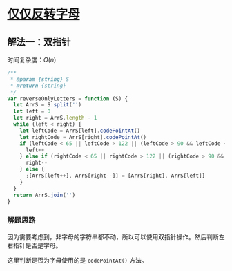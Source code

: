 # [仅仅反转字母](https://leetcode-cn.com/problems/reverse-only-letters/description/)

## 解法一：双指针

时间复杂度：$O(n)$

```javascript
/**
 * @param {string} S
 * @return {string}
 */
var reverseOnlyLetters = function (S) {
  let ArrS = S.split('')
  let left = 0
  let right = ArrS.length - 1
  while (left < right) {
    let leftCode = ArrS[left].codePointAt()
    let rightCode = ArrS[right].codePointAt()
    if (leftCode < 65 || leftCode > 122 || (leftCode > 90 && leftCode < 97)) {
      left++
    } else if (rightCode < 65 || rightCode > 122 || (rightCode > 90 && rightCode < 97)) {
      right--
    } else {
      ;[ArrS[left++], ArrS[right--]] = [ArrS[right], ArrS[left]]
    }
  }
  return ArrS.join('')
}
```



### 解题思路

因为需要考虑到，非字母的字符串都不动，所以可以使用双指针操作。然后判断左右指针是否是字母。

这里判断是否为字母使用的是 `codePointAt()` 方法。


